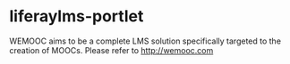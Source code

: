 # liferaylms-portlet
WEMOOC aims to be a complete LMS solution specifically targeted to the creation of MOOCs.  Please refer to http://wemooc.com
